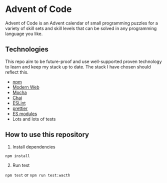 # Advent of Code

Advent of Code is an Advent calendar of small programming puzzles for a variety of skill sets and skill levels that can be solved in any programming language you like.

## Technologies

This repo aim to be future-proof and use well-supported proven technology to learn and keep my stack up to date. The stack I have chosen should reflect this.

- [npm](http://npmjs.com)
- [Modern Web](https://modern-web.dev)
- [Mocha](https://mochajs.org)
- [Chai](https://www.chaijs.com)
- [ESLint](https://eslint.org)
- [prettier](https://prettier.io)
- [ES modules](https://developer.mozilla.org/en-US/docs/Web/JavaScript/Reference/Statements/import)
- Lots and lots of tests

## How to use this repository

1. Install dependencies

`npm install`

2. Run test

`npm test` or `npm run test:wacth`
